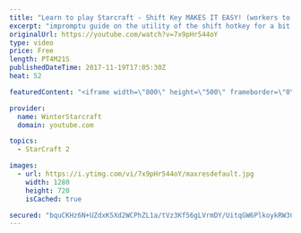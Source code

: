 ```yaml
---
title: "Learn to play Starcraft - Shift Key MAKES IT EASY! (workers to gas, waypoints, ctrl grps, moving)"
excerpt: "impromptu guide on the utility of the shift hotkey for a bit of everything"
originalUrl: https://youtube.com/watch?v=7x9pHr544oY
type: video
price: Free
length: PT4M21S
publishedDateTime: 2017-11-19T17:05:30Z
heat: 52

featuredContent: "<iframe width=\"800\" height=\"500\" frameborder=\"0\" src=\"https://www.youtube.com/embed/7x9pHr544oY\" allow=\"accelerometer; autoplay; encrypted-media; gyroscope; picture-in-picture\" allowfullscreen></iframe>"

provider:
  name: WinterStarcraft
  domain: youtube.com

topics:
  - StarCraft 2

images:
  - url: https://i.ytimg.com/vi/7x9pHr544oY/maxresdefault.jpg
    width: 1280
    height: 720
    isCached: true

secured: "bquCKHz6N+UZdxK5Xd2WCPhZL1a/tVz3Kf56gLVrmDY/UitqGW6PlkoykRW3CbOpYBY0FqruSNaAIFqZMH7v/zzCuUOdJH/p05IcwuhCnXxr0YQAQRT4dkmWWHMg3wws3EqJMhiiNxjXKH6zr9w3Mst2WhA4LxfAbo5p7iSeiUPNhS6Z2EEkWONrECmK/CAwyQ8FZsSZTl880fqcOLSKP4t7HyNNhrh71yU9EnJmQFII9fIpaLxpe6sttg7NNQKgrv7hArcndvzctzFs+6JSMYqqQEDyUhuSEvDXMBk6h+r3ASDRevwPZhl3AZfcV1Pd9+EZtvV2Jy2UqXB5gIj5oJvoQWYAPvENtxhW8WcDeBTbmReZ+AZHwhi8GqJVkYdqQg+Gzq4cIoOEHNyZPzCHNzb0SrnzL4CG9Oy1dwq/OHY=;5/dBDg8NYGYmvwr9TY/Xaw=="
---
```


